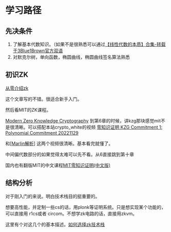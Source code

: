



# 学习路径

## 先决条件

1. 了解基本代数知识。（如果不是很熟悉可以通过[【线性代数的本质】合集-转载于3Blue1Brown官方双语](https://www.bilibili.com/video/BV1ib411t7YR/?share_source=copy_web&vd_source=9f57b166a79e3fa3c92ed5cb6c246c5a)
2. 对默克尔树，单向函数，椭圆曲线，椭圆曲线签名算法熟悉

## 初识ZK

[从零介绍zk](https://github.com/sec-bit/learning-zkp/tree/master/zkp-intro)

这个文章写的不错。很适合新手入门。

然后看MIT的ZK课程。

[Modern Zero Knowledge Cryptography](https://zkiap.com/)
到第6章的时候，讲kzg那块感觉mit不是很清晰。可以搭配本站crypto_white的视频
[零知识证明 KZG Commitment 1: Polynomial Commitment 20221129]( https://www.bilibili.com/video/BV1M24y1y7BP/?share_source=copy_web&vd_source=9f57b166a79e3fa3c92ed5cb6c246c5a)

和[[Marlin解析](https://space.bilibili.com/445312136/channel/collectiondetail?sid=1889851)]
这两个视频很清晰。基本看完就懂了。

中间偏代数部分的如果觉得太难可以先不看。从6直接跳到第十章

国内也有翻版MIT的中文课程[MIT零知识证明(中文版)](https://www.bilibili.com/video/BV1D64y1K78q/?share_source=copy_web&vd_source=9f57b166a79e3fa3c92ed5cb6c246c5a)



## 结构分析


对于刚入门的来说。明白技术栈目的挺重要的。

想要高性能，并定制一些cs的话，用plonk等证明系统。只是想实现某个功能的，可以直接用 r1cs或者 circom。不想学zk电路的话，直接用zkvm。

这里有个对这几个的基本描述。[如何选择zk技术栈](https://www.learnblockchain.cn/article/6638)


